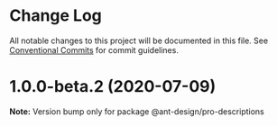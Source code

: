 # Change Log

All notable changes to this project will be documented in this file. See [Conventional Commits](https://conventionalcommits.org) for commit guidelines.

# 1.0.0-beta.2 (2020-07-09)

**Note:** Version bump only for package @ant-design/pro-descriptions
